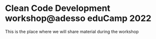 # Clean Code Development workshop@adesso eduCamp 2022

This is the place where we will share material during the workshop


